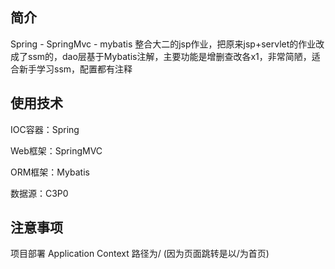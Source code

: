 ## 简介
Spring - SpringMvc - mybatis 整合大二的jsp作业，把原来jsp+servlet的作业改成了ssm的，dao层基于Mybatis注解，主要功能是增删查改各x1，非常简陋，适合新手学习ssm，配置都有注释

## 使用技术
IOC容器：Spring

Web框架：SpringMVC

ORM框架：Mybatis

数据源：C3P0

## 注意事项
项目部署 Application Context 路径为/ (因为页面跳转是以/为首页)
